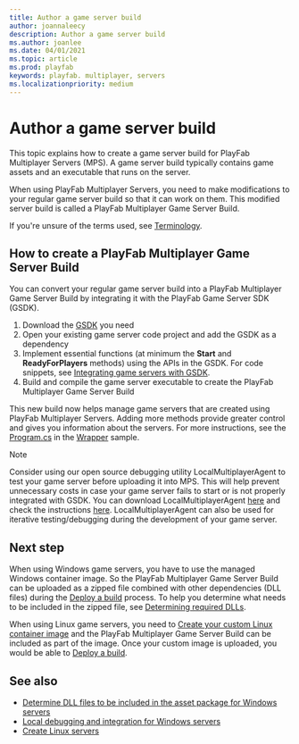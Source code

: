 ```yaml
---
title: Author a game server build
author: joannaleecy
description: Author a game server build
ms.author: joanlee
ms.date: 04/01/2021
ms.topic: article
ms.prod: playfab
keywords: playfab. multiplayer, servers
ms.localizationpriority: medium
---
```


# Author a game server build

This topic explains how to create a game server build for PlayFab Multiplayer Servers (MPS). A game server build typically contains game assets and an executable that runs on the server.

When using PlayFab Multiplayer Servers, you need to make modifications to your regular game server build so that it can work on them. This modified server build is called a PlayFab Multiplayer Game Server Build.

If you're unsure of the terms used, see [Terminology](server-terms.md).

## How to create a PlayFab Multiplayer Game Server Build

You can convert your regular game server build into a PlayFab Multiplayer Game Server Build by integrating it with the PlayFab Game Server SDK (GSDK). 

1. Download the [GSDK](server-sdks.md) you need
2. Open your existing game server code project and add the GSDK as a dependency
3. Implement essential functions (at minimum the __Start__ and __ReadyForPlayers__ methods) using the APIs in the GSDK. For code snippets, see [Integrating game servers with GSDK](integrating-game-servers-with-gsdk.md).
4. Build and compile the game server executable to create the PlayFab Multiplayer Game Server Build

This new build now helps manage game servers that are created using PlayFab Multiplayer Servers. Adding more methods provide greater control and gives you information about the servers. For more instructions, see the [Program.cs](https://github.com/PlayFab/MpsSamples/blob/master/wrappingGsdk/wrapper/Program.cs) in the [Wrapper](wrapper-sample.md) sample.

> [!Note]
> Consider using our open source debugging utility LocalMultiplayerAgent to test your game server before uploading it into MPS. This will help prevent unnecessary costs in case your game server fails to start or is not properly integrated with GSDK. You can download LocalMultiplayerAgent [here](https://github.com/PlayFab/MpsAgent) and check the instructions [here](locally-debugging-game-servers-and-integration-with-playfab.md). LocalMultiplayerAgent can also be used for iterative testing/debugging during the development of your game server.

## Next step

When using Windows game servers, you have to use the managed Windows container image. So the PlayFab Multiplayer Game Server Build can be uploaded as a zipped file combined with other dependencies (DLL files) during the [Deploy a build](deploying-playfab-multiplayer-server-builds.md) process. To help you determine what needs to be included in the zipped file, see [Determining required DLLs](determining-required-dlls.md).

When using Linux game servers, you need to [Create your custom Linux container image](deploying-linux-based-builds.md) and the PlayFab Multiplayer Game Server Build can be included as part of the image. Once your custom image is uploaded, you would be able to [Deploy a build](deploying-playfab-multiplayer-server-builds.md).

## See also

* [Determine DLL files to be included in the asset package for Windows servers](determining-required-dlls.md)
* [Local debugging and integration for Windows servers](locally-debugging-game-servers-and-integration-with-playfab.md)
* [Create Linux servers](deploying-linux-based-builds.md)
